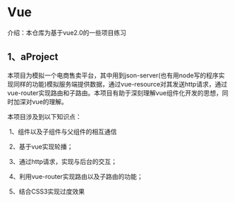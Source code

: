 # Vue

介绍：本仓库为基于vue2.0的一些项目练习

## 1、aProject

本项目为模拟一个电商售卖平台，其中用到json-server(也有用node写的程序实现同样的功能)模拟服务端提供数据，通过vue-resource对其发送http请求，通过vue-router实现路由和子路由。本项目有助于深刻理解vue组件化开发的思想，同时加深对vue的理解。

本项目涉及到以下知识点：

​	1、组件以及子组件与父组件的相互通信

​	2、基于vue实现轮播；

​	3、通过http请求，实现与后台的交互；

​	4、利用vue-router实现路由以及子路由的功能；

​	5、结合CSS3实现过度效果